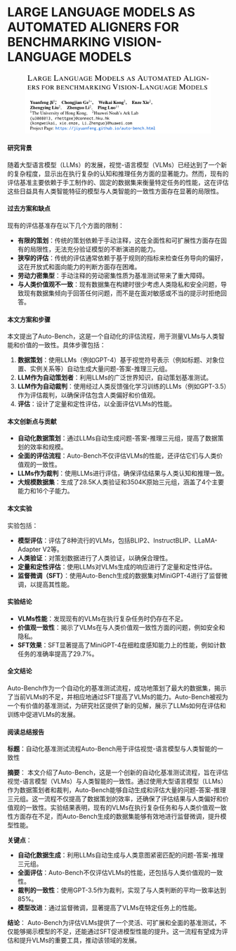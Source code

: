 # LARGE LANGUAGE MODELS AS AUTOMATED ALIGNERS FOR BENCHMARKING VISION-LANGUAGE MODELS

<figure><img src="../.gitbook/assets/image (2) (1) (1) (1) (1) (1).png" alt=""><figcaption></figcaption></figure>

#### 研究背景

随着大型语言模型（LLMs）的发展，视觉-语言模型（VLMs）已经达到了一个新的复杂程度，显示出在执行复杂的认知和推理任务方面的显著能力。然而，现有的评估基准主要依赖于手工制作的、固定的数据集来衡量特定任务的性能，这在评估这些日益具有人类智能特征的模型与人类智能的一致性方面存在显著的局限性。

#### 过去方案和缺点

现有的评估基准存在以下几个方面的限制：

* **有限的策划**：传统的策划依赖于手动注释，这在全面性和可扩展性方面存在固有的局限性，无法充分验证模型的不断演进的能力。
* **狭窄的评估**：传统的评估通常依赖于基于规则的指标来检查任务导向的偏好，这在开放式和面向能力的判断方面存在困难。
* **劳动力密集型**：手动注释的劳动密集性质为基准测试带来了重大障碍。
* **与人类价值观不一致**：现有数据集在构建时很少考虑人类隐私和安全问题，导致现有数据集倾向于回答任何问题，而不是在面对敏感或不当的提示时拒绝回答。

#### 本文方案和步骤

本文提出了Auto-Bench，这是一个自动化的评估流程，用于测量VLMs与人类智能和价值的一致性。具体步骤包括：

1. **数据策划**：使用LLMs（例如GPT-4）基于视觉符号表示（例如标题、对象位置、实例关系等）自动生成大量问题-答案-推理三元组。
2. **LLM作为自动策划者**：利用LLMs的广泛世界知识，自动策划基准测试。
3. **LLM作为自动裁判**：使用经过人类反馈强化学习训练的LLMs（例如GPT-3.5）作为评估裁判，以确保评估包含人类偏好和价值观。
4. **评估**：设计了定量和定性评估，以全面评估VLMs的性能。

#### 本文创新点与贡献

* **自动化数据策划**：通过LLMs自动生成问题-答案-推理三元组，提高了数据策划的效率和规模。
* **全面的评估流程**：Auto-Bench不仅评估VLMs的性能，还评估它们与人类价值观的一致性。
* **LLMs作为裁判**：使用LLMs进行评估，确保评估结果与人类认知和推理一致。
* **大规模数据集**：生成了28.5K人类验证和3504K原始三元组，涵盖了4个主要能力和16个子能力。

#### 本文实验

实验包括：

* **模型评估**：评估了8种流行的VLMs，包括BLIP2、InstructBLIP、LLaMA-Adapter V2等。
* **人类验证**：对策划数据进行了人类验证，以确保合理性。
* **定量和定性评估**：使用LLMs对VLMs生成的响应进行了定量和定性评估。
* **监督微调（SFT）**：使用Auto-Bench生成的数据集对MiniGPT-4进行了监督微调，以提高其性能。

#### 实验结论

* **VLMs性能**：发现现有的VLMs在执行复杂任务时仍存在不足。
* **价值观一致性**：揭示了VLMs在与人类价值观一致性方面的问题，例如安全和隐私。
* **SFT效果**：SFT显著提高了MiniGPT-4在细粒度感知能力上的性能，例如计数任务的准确率提高了29.7%。

#### 全文结论

Auto-Bench作为一个自动化的基准测试流程，成功地策划了最大的数据集，揭示了当前VLMs的不足，并相应地通过SFT提高了VLMs的能力。Auto-Bench被视为一个有价值的基准测试，为研究社区提供了新的见解，展示了LLMs如何在评估和训练中促进VLMs的发展。

#### 阅读总结报告

**标题**：自动化基准测试流程Auto-Bench用于评估视觉-语言模型与人类智能的一致性

**摘要**： 本文介绍了Auto-Bench，这是一个创新的自动化基准测试流程，旨在评估视觉-语言模型（VLMs）与人类智能的一致性。通过使用大型语言模型（LLMs）作为数据策划者和裁判，Auto-Bench能够自动生成和评估大量的问题-答案-推理三元组。这一流程不仅提高了数据策划的效率，还确保了评估结果与人类偏好和价值观的一致性。实验结果表明，现有的VLMs在执行复杂任务和与人类价值观一致性方面存在不足，而Auto-Bench生成的数据集能够有效地进行监督微调，提升模型性能。

**关键点**：

* **自动化数据生成**：利用LLMs自动生成与人类意图紧密匹配的问题-答案-推理三元组。
* **全面评估**：Auto-Bench不仅评估VLMs的性能，还包括与人类价值观的一致性。
* **裁判的一致性**：使用GPT-3.5作为裁判，实现了与人类判断的平均一致率达到85%。
* **模型改进**：通过监督微调，显著提高了VLMs在特定任务上的性能。

**结论**： Auto-Bench为评估VLMs提供了一个灵活、可扩展和全面的基准测试，不仅能够揭示模型的不足，还能通过SFT促进模型性能的提升。这一流程有望成为评估和提升VLMs的重要工具，推动该领域的发展。
